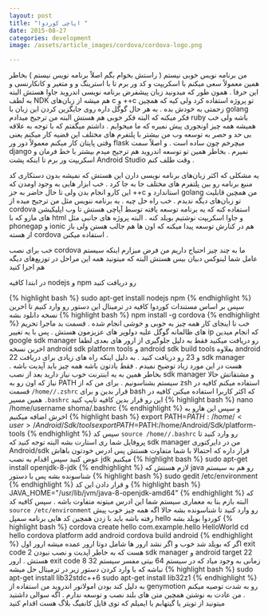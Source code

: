```yaml
---
layout: post
title: "اپاچی کوردوا "
date: 2015-08-27
categories: development
image: /assets/article_images/cordova/cordova-logo.png

---
```





من برنامه نویس خوبی نیستم ( راستش بخوام بگم اصلاً برنامه نویس نیستم )  بخاطر همین معمولاً سعی میکنم با اسکریپت و کد ور برم تا با استرینگ و و متغیر و کانکارنسی و این حرفا . همون طور که میدونید زبان پیشفرض برنامه نویسی اندروید جاوا هستش البته به لطف NDK هم میشه از زبان‌های c و ++c تو پروژه استفاده کرد ولی کیه که همچین زحمتی به خودش بده . به هر حال گوگل داره روی جایگزین کردن این زبان با golang فکر میکنه که البته فکر خوبی هم هستش البته من ترجیح میدادم ruby باشه ولی خب همیشه همه چیز اونجوری پیش نمیره که ما میخوایم .
داشتم میگفتم که با توجه به علاقه بی حد و حصر  به توسعه وب من بیشتر با پلتفرم های مختلف این قضیه کار میکنم یعنی وقتی پایتان کار میکنم معمولاً دور ور flask میچرخم چون ساده است . و اصلاً سمت django نمیرم . بخاطر همین تو توسعه اندروید هم ترجیح میدم بیشتر با خط فرمان و اسکریپت ور برم تا اینکه پشت Android Studio وقت طلف کنم .

یه مشکلی که اکثر زبان‌های برنامه نویسی دارن این هستش که نمیشه بدون دستکاری کد منبع برنامه رو بین پلتفرم های مختلف جا به جا کرد . خب ابزار هایی به وجود اومدن که این کارو انجام بدن ولی تا حال حاضر به جز ++c استاندارد و golang من همچین قابلیت تو زبان‌های دیگه ندیدم .
خب راه حل چیه . یه برنامه ننویس مثل من ترجیح میده از cordova استفاده کنه که یه برنامه توسعه یافته توسط آپاچی هستش تا وب اپلیکیشن های مارو که با html و جاوا اسکریپت نوشتیم بویلد کنه . البته پروژه های جانبی مثل phonegap و ionic هم در کنارش توسعه پیدا میکنه که اون ها هم جالب هستن ولی باز از هسته cordova استفاده میکنن .

خب برای نصب cordova ما به چند چیز احتیاج داریم من فرض میزارم اینکه سیستم عامل شما لینوکس دبیان بیس هستش البته که میتونید همه این مراحل در توزیع‌های دیگه هم اجرا کنید

در ابتدا کافیه nodejs و npm رو دریافت کنید

{% highlight bash %}
sudo apt-get install nodejs npm
{% endhighlight %}
سپس بر اساس مستندات کوردوا کافیه در ترمینال این دستور رو وارد کنیم تا اخرین نسخه دانلود بشه
{% highlight bash %}
npm install -g cordova
{% endhighlight %}
خب تا اینجای کار همه چیز به خوبی و خوشی انجام شده . قسمت بد ماجرا تحریم های ظالمانه گوگل علیه دولوپر های عزیزمون هستش . پس با یه تغییر ip که انجام میدین google sdk manager رو دریافت میکنید فقط به دلیل جلوگیری از ارور های بعدی لطفا اخرین نسخه android sdk platform tools و android sdk build tools بعلاوه android 22 و 23 رو دریافت کنید . به دلیل اینکه راه های زیادی برای دریافت sdk manager هست در این مورد زیاد توضیح نمیدم . فقط یادتون باشه همه چیز باید آپدیت باشه . بخاطر همین به یه اینترنت خوب نیاز دارید
بعد از نصب sdk manager و مشتقاتش حالا نیاز که اون رو به PATH سیستم بشناسونیم . برای من که از zsh استفاده میکنم کافیه در قسمت  <code>/home/<user>/.zshrc</code> قرار بدین و برای bash که اکثر کاربرا استفاده میکنن کافیه در همین مسیر <code>.bashrc</code> این رو قرار بدین کافیه تایپ کنید
{% highlight bash %}
nano /home/username shoma/.bashrc
{% endhighlight %}
و سپس این هارو به اخرش اضافه میکنیم
{% highlight bash %}
export PATH=$PATH:/home/<user>/Android/Sdk/tools
export PATH=$PATH:/home/<user>Android/Sdk/platform-tools
{% endhighlight %}
سپس کد <code>source /home/<user>/.bashrc</code> رو وارد کنید تا پروفایل شما ری استارت بشه
البته توجه کنید که sdk manager من در دایرکتوری Android/sdk قرار داره که احتمالا با شما متفاوت هستش پس ادرس خودتون باهاش عوض کنید
سپس اقدام به نصب jdk میکنیم
{% highlight bash %}
sudo apt-get install openjdk-8-jdk
{% endhighlight %}
لازم هستش که java رو هم به سیستم شناسونده بشه پس با دستور
{% highlight bash %}
sudo gedit /etc/environment
{% endhighlight %}
و  قرار دادن این کد
{% highlight bash %}
JAVA_HOME="/usr/lib/jvm/java-8-openjdk-amd64"
{% endhighlight %}
که البته بازم بنا به معماری سیستم شما این ادرس میتونه متفاوت باشه . سپس کافیه کد <code>source /etc/environment</code> رو وارد کنید تا شناسونده بشه
حالا اگه همه چیز خوب پیش رفته باشه باید با زدن همچین کد هایی برنامه سمپل hello کوردوا بویلد بشه
{% highlight bash %}
cordova create hello com.example.hello HelloWorld
cd hello
cordova platform add android
cordova build android
{% endhighlight %}
اگر که بویلد شد خوب و اگر نشد ارور ها شامل دوتا ارور عمده میشه ارور اول exit code 2 هست که به خاطر اپدیت و نصب نبودن sdk manager و android target 22 هستش . ارور exit code 8 زمانی به وجود میاد که در سیستم 64 بیتی مفسر سیستم 32 نباشه که با وارد کردن دستور زیر در ترمینال حل میشه
{% highlight bash %}
sudo apt-get install lib32stdc++6
sudo apt-get install lib32z1
{% endhighlight %}
به دلیل کند بودن امولاتور اندروید من استفاده از genymotion رو به شدت توصیه میکنم . 
من عادت به نوشتن همچین متن های بلند نصب و توسعه ندارم . اگه سوالی داشتید میتونید از تویتر یا گیتهابم یا ایمیلم که توی قایل کانفیگ بلاگ هست اقدام کنید
